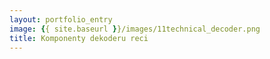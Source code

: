 ```yaml
---
layout: portfolio_entry
image: {{ site.baseurl }}/images/11technical_decoder.png
title: Komponenty dekoderu reci 
---
```

